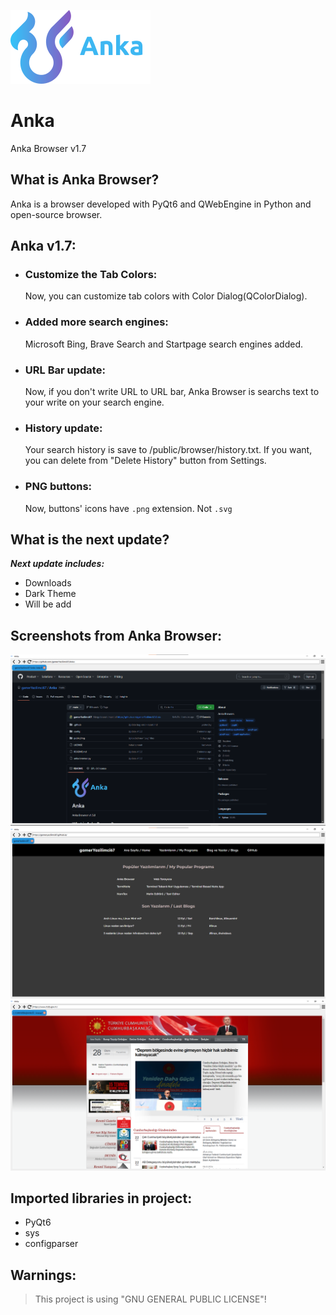 ![Anka](public/img/logo.png)
# Anka

Anka Browser v1.7

## What is Anka Browser?

Anka is a browser developed with PyQt6 and QWebEngine in Python and open-source browser.

## Anka v1.7:

- ### Customize the Tab Colors:
  Now, you can customize tab colors with Color Dialog(QColorDialog).

- ### Added more search engines:
  Microsoft Bing, Brave Search and Startpage search engines added.

- ### URL Bar update:
  Now, if you don't write URL to URL bar, Anka Browser is searchs text to your write on your search engine.

- ### History update:
  Your search history is save to /public/browser/history.txt. If you want, you can delete from "Delete History" button from Settings.
 
- ### PNG buttons:
  Now, buttons' icons have ``.png`` extension. Not ``.svg``

## What is the next update?
***Next update includes:***

- Downloads
- Dark Theme
- Will be add

## Screenshots from Anka Browser:
![Screenshot](./.github/docs/img/image.png)
![Screenshot2](./.github/docs/img/image-1.png)
![Screenshot3](./.github/docs/img/image-2.png)

## Imported libraries in project:

- PyQt6
- sys
- configparser

## Warnings:
> This project is using "GNU GENERAL PUBLIC LICENSE"!

